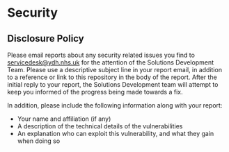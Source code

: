 # Security

## Disclosure Policy

Please email reports about any security related issues you find to servicedesk@ydh.nhs.uk for the attention of the Solutions Development Team.
Please use a descriptive subject line in your report email, in addition to a reference or link to this repository in the body of the report.
After the initial reply to your report, the Solutions Development team will attempt to keep you informed of the progress being made towards a fix.

In addition, please include the following information along with your report:

-   Your name and affiliation (if any)
-   A description of the technical details of the vulnerabilities
-   An explanation who can exploit this vulnerability, and what they gain when doing so
